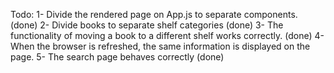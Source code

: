 Todo:
1- Divide the rendered page on App.js to separate components. (done)
2- Divide books to separate shelf categories (done)
3- The functionality of moving a book to a different shelf works correctly. (done)
4- When the browser is refreshed, the same information is displayed on the page.
5- The search page behaves correctly (done)

